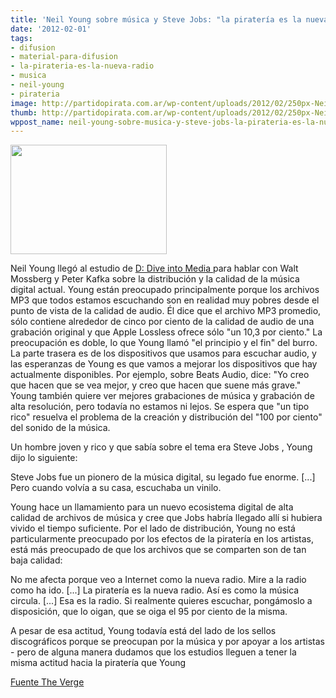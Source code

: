 ```yaml
---
title: 'Neil Young sobre música y Steve Jobs: "la piratería es la nueva radio"'
date: '2012-02-01'
tags:
- difusion
- material-para-difusion
- la-pirateria-es-la-nueva-radio
- musica
- neil-young
- pirateria
image: http://partidopirata.com.ar/wp-content/uploads/2012/02/250px-Neil_Young_-_Per_Ole_Hagen.jpg
thumb: http://partidopirata.com.ar/wp-content/uploads/2012/02/250px-Neil_Young_-_Per_Ole_Hagen-150x150.jpg
wppost_name: neil-young-sobre-musica-y-steve-jobs-la-pirateria-es-la-nueva-radio
---
```


<strong></strong><a href="http://partidopirata.com.ar/wp-content/uploads/2012/02/250px-Neil_Young_-_Per_Ole_Hagen.jpg"><img class="aligncenter size-full wp-image-3036" title="Neil Young" src="http://partidopirata.com.ar/wp-content/uploads/2012/02/250px-Neil_Young_-_Per_Ole_Hagen.jpg" alt="" width="250" height="175" /></a>

Neil Young llegó al estudio de <a href="http://allthingsd.com/conferences/dive-into-media/about/" target="_blank"> D: Dive into Media </a> para hablar con Walt Mossberg y Peter Kafka sobre la distribución y la calidad de la música digital actual. Young están preocupado principalmente porque los archivos MP3 que todos estamos escuchando son en realidad muy pobres desde el punto de vista de la calidad de audio. Él dice que el archivo MP3 promedio, sólo contiene alrededor de cinco por ciento de la calidad de audio de una grabación original y que Apple Lossless ofrece sólo "un 10,3 por ciento." La preocupación es doble, lo que Young llamó "el principio y el fin" del burro. La parte trasera es de los dispositivos que usamos para escuchar audio, y las esperanzas de Young es que vamos a mejorar los dispositivos que hay actualmente disponibles. Por ejemplo, sobre Beats Audio, dice: "Yo creo que hacen que se vea mejor, y creo que hacen que suene más grave." Young también quiere ver mejores grabaciones de música y grabación de alta resolución, pero todavía no estamos ni lejos. Se espera que "un tipo rico" resuelva el problema de la creación y distribución del "100 por ciento" del sonido de la música.

Un hombre joven y rico y que sabía sobre el tema era Steve Jobs , Young dijo lo siguiente:

Steve Jobs fue un pionero de la música digital, su legado fue enorme. [...] Pero cuando volvía a su casa, escuchaba un vinilo.

Young hace un llamamiento para un nuevo ecosistema digital de alta calidad de archivos de música y cree que Jobs habría llegado allí si hubiera vivido el tiempo suficiente. Por el lado de distribución, Young no está particularmente preocupado por los efectos de la piratería en los artistas, está más preocupado de que los archivos que se comparten son de tan baja calidad:

No me afecta porque veo a Internet como la nueva radio. Mire a la radio como ha ido. [...] La piratería es la nueva radio. Así es como la música circula. [...] Esa es la radio. Si realmente quieres escuchar, pongámoslo a disposición, que lo oigan, que se oiga el 95 por ciento de la misma.

A pesar de esa actitud, Young todavía está del lado de los sellos discográficos porque se preocupan por la música y por apoyar a los artistas - pero de alguna manera dudamos que los estudios lleguen a tener la misma actitud hacia la piratería que Young

<a href="http://www.theverge.com/2012/1/31/2761597/neil-young-music-steve-jobs-piracy-is-the-new-radio" target="_blank">Fuente The Verge</a>
